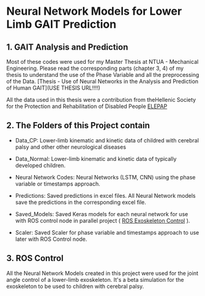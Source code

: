 # Neural Network Models for Lower Limb GAIT Prediction
## 1. GAIT Analysis and Prediction
Most of these codes were used for my Master Thesis at NTUA - Mechanical Engineering. Please read the corresponding parts (chapter 3, 4) of my thesis to understand the use of the Phase Variable and all the preprocessing of the Data.
[Thesis - Use of Neural Networks in the Analysis and Prediction of Human GAIT](USE THESIS URL!!!!)

All the data used in this thesis were a contribution from theHellenic Society for the Protection and Rehabilitation of Disabled People [ELEPAP](https://elepap.gr/) 

## 2. The Folders of this Project contain

* Data_CP: Lower-limb kinematic and kinetic data of childred with cerebral palsy and other other neurological diseases

* Data_Normal: Lower-limb kinematic and kinetic data of typically developed children.

* Neural Network Codes: Neural Networks (LSTM, CNN) using the phase variable or timestamps approach.

* Predictions: Saved predictions in excel files. All Neural Network models save the predictions in the corresponding excel file.

* Saved_Models: Saved Keras models for each neural network for use with ROS control node in parallel project ( [ROS Exoskeleton Control](https://github.com/Evangelos-Karavas/Exo-suit-control) ).

* Scaler: Saved Scaler for phase variable and timestamps approach to use later with ROS Control node.


## 3. ROS Control
All the Neural Network Models created in this project were used for the joint angle control of a lower-limb exoskeleton. It's a beta simulation for the exoskeleton to be used to children with cerebral palsy.